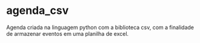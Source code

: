 # agenda_csv
Agenda criada na linguagem python com a biblioteca csv, com a finalidade de armazenar eventos em uma planilha de excel.
